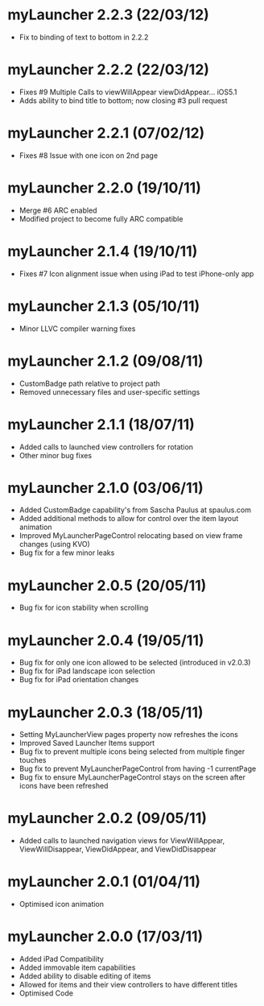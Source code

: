 myLauncher 2.2.3 (22/03/12)
===========================
* Fix to binding of text to bottom in 2.2.2

myLauncher 2.2.2 (22/03/12)
===========================
* Fixes #9 Multiple Calls to viewWillAppear viewDidAppear... iOS5.1
* Adds ability to bind title to bottom; now closing #3 pull request

myLauncher 2.2.1 (07/02/12)
===========================
* Fixes #8 Issue with one icon on 2nd page

myLauncher 2.2.0 (19/10/11)
===========================
* Merge #6 ARC enabled
* Modified project to become fully ARC compatible

myLauncher 2.1.4 (19/10/11)
===========================
* Fixes #7 Icon alignment issue when using iPad to test iPhone-only app

myLauncher 2.1.3 (05/10/11)
===========================
* Minor LLVC compiler warning fixes

myLauncher 2.1.2 (09/08/11)
===========================
* CustomBadge path relative to project path
* Removed unnecessary files and user-specific settings

myLauncher 2.1.1 (18/07/11)
===========================
* Added calls to launched view controllers for rotation
* Other minor bug fixes

myLauncher 2.1.0 (03/06/11)
===========================
* Added CustomBadge capability's from Sascha Paulus at spaulus.com
* Added additional methods to allow for control over the item layout animation
* Improved MyLauncherPageControl relocating based on view frame changes (using KVO)
* Bug fix for a few minor leaks

myLauncher 2.0.5 (20/05/11)
===========================
* Bug fix for icon stability when scrolling

myLauncher 2.0.4 (19/05/11)
===========================
* Bug fix for only one icon allowed to be selected (introduced in v2.0.3)
* Bug fix for iPad landscape icon selection
* Bug fix for iPad orientation changes

myLauncher 2.0.3 (18/05/11)
===========================
* Setting MyLauncherView pages property now refreshes the icons
* Improved Saved Launcher Items support
* Bug fix to prevent multiple icons being selected from multiple finger touches
* Bug fix to prevent MyLauncherPageControl from having -1 currentPage
* Bug fix to ensure MyLauncherPageControl stays on the screen after icons have been refreshed

myLauncher 2.0.2 (09/05/11)
===========================
* Added calls to launched navigation views for ViewWillAppear, ViewWillDisappear, ViewDidAppear, and ViewDidDisappear

myLauncher 2.0.1 (01/04/11)
===========================
* Optimised icon animation

myLauncher 2.0.0 (17/03/11)
===========================
* Added iPad Compatibility
* Added immovable item capabilities
* Added ability to disable editing of items
* Allowed for items and their view controllers to have different titles
* Optimised Code